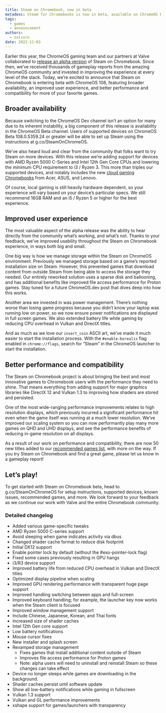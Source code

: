 ```yaml
---
title: Steam on Chromebook, now in beta
metadesc: Steam for Chromebooks is now in beta, available on ChromeOS Beta 108.0.5359.24, with broader availability, improved user experience, and better performance and compatibility
tags:
  - games
  - announcement
authors:
  - zalcorn
date: 2022-11-03
---
```


Earlier this year, the ChromeOS gaming team and our partners at Valve collaborated to [release an alpha version](/{{locale.code}}/posts/bringing-steam-to-chromeos) of Steam on Chromebook. Since then, we’ve received thousands of gameplay reports from the amazing ChromeOS community and invested in improving the experience at every level of the stack. Today, we’re excited to announce that Steam on Chromebook is entering beta with ChromeOS 108, featuring broader availability, an improved user experience, and better performance and compatibility for more of your favorite games.

## Broader availability

Because switching to the ChromeOS Dev channel isn’t an option for many due to its inherent instability, a big component of this release is availability in the ChromeOS Beta channel. Users of supported devices on ChromeOS Beta 108.0.5359.24 or greater will be able to set up Steam using the instructions at g.co/SteamOnChromeOS.

We’ve also heard loud and clear from the community that folks want to try Steam on more devices. With this release we’re adding support for devices with AMD Ryzen 5000 C-Series and Intel 12th Gen Core CPUs and lowering the minimum CPU requirement to i3 / Ryzen 3. This more than triples our supported devices, and notably includes the new [cloud gaming Chromebooks](https://blog.google/products/chromebooks/gaming-chromebooks/) from Acer, ASUS, and Lenovo.

Of course, local gaming is still heavily hardware dependent, so your experience will vary based on your device’s particular specs. We still recommend 16GB RAM and an i5 / Ryzen 5 or higher for the best experience.

## Improved user experience

The most valuable aspect of the alpha release was the ability to hear directly from the community what’s working, and what’s not. Thanks to your feedback, we’ve improved usability throughout the Steam on Chromebook experience, in ways both big and small.

One big way is how we manage storage within the Steam on ChromeOS environment. Previously we managed storage based on a game’s reported installation size on Steam. However, this prevented games that download content from outside Steam from being able to access the storage they needed. Our entirely reworked solution uses a sparse disk and ballooning, and has additional benefits like improved file access performance for Proton games. Stay tuned for a future ChromeOS.dev post that dives deep into how this works.

Another area we invested in was power management. There’s nothing worse than losing game progress because you didn’t know your laptop was running low on power, so we now ensure power notifications are displayed in full screen games. We also extended battery life while gaming by reducing CPU overhead in Vulkan and DirectX titles.

And as much as we love our `insert_coin` ASCII art, we’ve made it much easier to start the installation process. With the `#enable-borealis` flag enabled in `chrome://flags`, search for “Steam” in the ChromeOS launcher to start the installation.

## Better performance and compatibility

The Steam on Chromebook project is about bringing the best and most innovative games to Chromebook users with the performance they need to shine. That means everything from adding support for major graphics libraries like DirectX 12 and Vulkan 1.3 to improving how shaders are stored and persisted.

One of the most wide-ranging performance improvements relates to high resolution displays, which previously incurred a significant performance hit even when the game itself was running at a much lower resolution. We’ve improved our scaling system so you can now performantly play many more games on QHD and UHD displays, and see the performance benefits of reducing in-game resolution on all displays.

As a result of our work on performance and compatibility, there are now 50 new titles added to our [recommended games list](https://www.chromium.org/chromium-os/steam-on-chromeos/#game-list), with more on the way. If you try Steam on Chromebook and find a great game, please let us know in a gameplay report!

## Let’s play!

To get started with Steam on Chromebook beta, head to g.co/SteamOnChromeOS for setup instructions, supported devices, known issues, recommended games, and more. We look forward to your feedback as we continue our work with Valve and the entire Chromebook community.

### Detailed changelog

- Added various game-specific tweaks
- AMD Ryzen 5000 C-series support
- Avoid sleeping when game indicates activity via dbus
- Changed shader cache format to reduce disk footprint
- Initial DX12 support
- Enable pointer lock by default (without the #exo-pointer-lock flag)
- Fixed some cases previously resulting in GPU hangs
- i3/R3 device support
- Improved battery life from reduced CPU overhead in Vulkan and DirectX titles
- Optimized display pipeline when scaling
- Improved GPU rendering performance with transparent huge page support
- Improved handling switching between apps and full-screen
- Improved keyboard handling; for example, the launcher key now works when the Steam client is focused
- Improved window management support
- Include Chinese, Japanese, Korean, and Thai fonts
- Increased size of shader caches
- Intel 12th Gen core support
- Low battery notifications
- Mouse cursor fixes
- New installer and splash screen
- Revamped storage management
  - Fixes games that install additional content outside of Steam
  - Improves file access performance for Proton games
  - Note: alpha users will need to uninstall and reinstall Steam so these changes can take effect
- Device no longer sleeps while games are downloading in the background.
- Shader caches persist until software update
- Show all low-battery notifications while gaming in fullscreen
- Vulkan 1.3 support
- Vulkan and GL performance improvements
- xshape support for games/launchers with transparency
